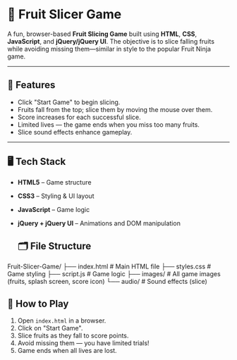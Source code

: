 # 🍉 Fruit Slicer Game

A fun, browser-based **Fruit Slicing Game** built using **HTML**, **CSS**, **JavaScript**, and **jQuery/jQuery UI**. The objective is to slice falling fruits while avoiding missing them—similar in style to the popular Fruit Ninja game.

---

## 🧩 Features

- Click "Start Game" to begin slicing.
- Fruits fall from the top; slice them by moving the mouse over them.
- Score increases for each successful slice.
- Limited lives — the game ends when you miss too many fruits.
- Slice sound effects enhance gameplay.

---

## 🖥️ Tech Stack

- **HTML5** – Game structure
- **CSS3** – Styling & UI layout
- **JavaScript** – Game logic
- **jQuery + jQuery UI** – Animations and DOM manipulation

  ## 🗂️ File Structure

Fruit-Slicer-Game/
├── index.html # Main HTML file
├── styles.css # Game styling
├── script.js # Game logic
├── images/ # All game images (fruits, splash screen, score icon)
└── audio/ # Sound effects (slice)

## 🚀 How to Play

1. Open `index.html` in a browser.
2. Click on "Start Game".
3. Slice fruits as they fall to score points.
4. Avoid missing them — you have limited trials!
5. Game ends when all lives are lost.

